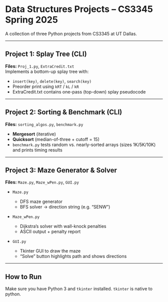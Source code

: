 # Data Structures Projects – CS3345 Spring 2025

A collection of three Python projects from CS3345 at UT Dallas.

---

## Project 1: Splay Tree (CLI)

**Files:** `Proj_1.py`, `ExtraCredit.txt`  
Implements a bottom-up splay tree with:
- `insert(key)`, `delete(key)`, `search(key)`  
- Preorder print using `kRT` / `kL` / `kR`  
- ExtraCredit.txt contains one-pass (top-down) splay pseudocode  

---

## Project 2: Sorting & Benchmark (CLI)

**Files:** `sorting_algos.py`, `benchmark.py`  
- **Mergesort** (iterative)  
- **Quicksort** (median-of-three + cutoff = 15)  
- `benchmark.py` tests random vs. nearly-sorted arrays (sizes 1K/5K/10K) and prints timing results  

---

## Project 3: Maze Generator & Solver

**Files:** `Maze.py`, `Maze_wPen.py`, `GUI.py`  

- `Maze.py`  
  - DFS maze generator  
  - BFS solver → direction string (e.g. “SENW”)  

- `Maze_wPen.py`  
  - Dijkstra’s solver with wall-knock penalties  
  - ASCII output + penalty report  

- `GUI.py`  
  - Tkinter GUI to draw the maze  
  - “Solve” button highlights path and shows directions  

---

## How to Run

Make sure you have Python 3 and `tkinter` installed. `tkinter` is native to python. 
